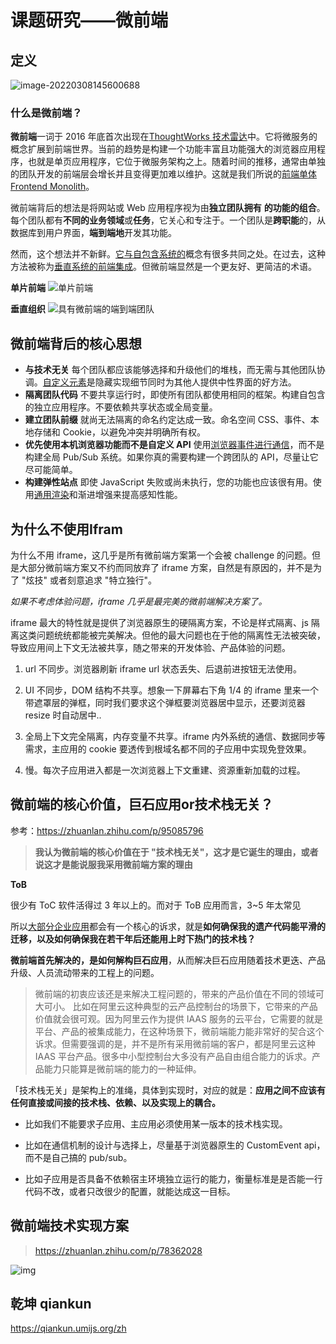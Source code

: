 # 课题研究——微前端

## 定义

![image-20220308145600688](https://mc-web-1259409954.cos.ap-guangzhou.myqcloud.com/MyImages/202203081456819.png)

### 什么是微前端？

**微前端**一词于 2016 年底首次出现在[ThoughtWorks 技术雷达](https://www.thoughtworks.com/radar/techniques/micro-frontends)中。它将微服务的概念扩展到前端世界。当前的趋势是构建一个功能丰富且功能强大的浏览器应用程序，也就是单页应用程序，它位于微服务架构之上。随着时间的推移，通常由单独的团队开发的前端层会增长并且变得更加难以维护。这就是我们所说的[前端单体Frontend Monolith](https://www.youtube.com/watch?v=pU1gXA0rfwc)。

微前端背后的想法是将网站或 Web 应用程序视为由**独立团队拥有** **的功能的组合**。每个团队都有**不同的业务领域**或**任务**，它关心和专注于。一个团队是**跨职能**的，从数据库到用户界面，**端到端地**开发其功能。

然而，这个想法并不新鲜。[它与自包含系统的](http://scs-architecture.org/)概念有很多共同之处。在过去，这种方法被称为[垂直系统的前端集成](https://dev.otto.de/2014/07/29/scaling-with-microservices-and-vertical-decomposition/)。但微前端显然是一个更友好、更简洁的术语。

**单片前端** ![单片前端](https://micro-frontends.org/ressources/diagrams/organisational/monolith-frontback-microservices.png)

**垂直组织** ![具有微前端的端到端团队](https://micro-frontends.org/ressources/diagrams/organisational/verticals-headline.png)

## 微前端背后的核心思想

- **与技术无关**
  每个团队都应该能够选择和升级他们的堆栈，而无需与其他团队协调。[自定义元素](https://micro-frontends.org/#the-dom-is-the-api)是隐藏实现细节同时为其他人提供中性界面的好方法。
- **隔离团队代码**
  不要共享运行时，即使所有团队都使用相同的框架。构建自包含的独立应用程序。不要依赖共享状态或全局变量。
- **建立团队前缀**
  就尚无法隔离的命名约定达成一致。命名空间 CSS、事件、本地存储和 Cookie，以避免冲突并明确所有权。
- **优先使用本机浏览器功能而不是自定义 API**
  使用[浏览器事件进行通信](https://micro-frontends.org/#parent-child-communication--dom-modification)，而不是构建全局 Pub/Sub 系统。如果你真的需要构建一个跨团队的 API，尽量让它尽可能简单。
- **构建弹性站点**
  即使 JavaScript 失败或尚未执行，您的功能也应该很有用。使用[通用渲染](https://micro-frontends.org/#serverside-rendering--universal-rendering)和渐进增强来提高感知性能。

## 为什么不使用Ifram

为什么不用 iframe，这几乎是所有微前端方案第一个会被 challenge 的问题。但是大部分微前端方案又不约而同放弃了 iframe 方案，自然是有原因的，并不是为了 "炫技" 或者刻意追求 "特立独行"。

*如果不考虑体验问题，iframe 几乎是最完美的微前端解决方案了。*

iframe 最大的特性就是提供了浏览器原生的硬隔离方案，不论是样式隔离、js 隔离这类问题统统都能被完美解决。但他的最大问题也在于他的隔离性无法被突破，导致应用间上下文无法被共享，随之带来的开发体验、产品体验的问题。

1. url 不同步。浏览器刷新 iframe url 状态丢失、后退前进按钮无法使用。
2. UI 不同步，DOM 结构不共享。想象一下屏幕右下角 1/4 的 iframe 里来一个带遮罩层的弹框，同时我们要求这个弹框要浏览器居中显示，还要浏览器 resize 时自动居中..

3. 全局上下文完全隔离，内存变量不共享。iframe 内外系统的通信、数据同步等需求，主应用的 cookie 要透传到根域名都不同的子应用中实现免登效果。
4. 慢。每次子应用进入都是一次浏览器上下文重建、资源重新加载的过程。

## 微前端的核心价值，巨石应用or技术栈无关？

参考：https://zhuanlan.zhihu.com/p/95085796

> **我认为微前端的核心价值在于 "技术栈无关"，这才是它诞生的理由，或者说这才是能说服我采用微前端方案的理由**

**ToB**

很少有 ToC 软件活得过 3 年以上的。而对于 ToB 应用而言，3~5 年太常见

所以<u>大部分企业应用</u>都会有一个核心的诉求，就是**如何确保我的遗产代码能平滑的迁移，以及如何确保我在若干年后还能用上时下热门的技术栈？**

**微前端首先解决的，是如何解构巨石应用**，从而解决巨石应用随着技术更迭、产品升级、人员流动带来的工程上的问题。

> 微前端的初衷应该还是来解决工程问题的，带来的产品价值在不同的领域可大可小。 比如在阿里云这种典型的云产品控制台的场景下，它带来的产品价值就会很可观。因为阿里云作为提供 IAAS 服务的云平台，它需要的就是平台、产品的被集成能力，在这种场景下，微前端能力能非常好的契合这个诉求。但需要强调的是，并不是所有采用微前端的客户，都是阿里云这种 IAAS 平台产品。很多中小型控制台大多没有产品自由组合能力的诉求。产品能力只能算是微前端的能力的一种延伸。

「技术栈无关」是架构上的准绳，具体到实现时，对应的就是：**应用之间不应该有任何直接或间接的技术栈、依赖、以及实现上的耦合。**

- 比如我们不能要求子应用、主应用必须使用某一版本的技术栈实现。

- 比如在通信机制的设计与选择上，尽量基于浏览器原生的 CustomEvent api，而不是自己搞的 pub/sub。

- 比如子应用是否具备不依赖宿主环境独立运行的能力，衡量标准是是否能一行代码不改，或者只改很少的配置，就能达成这一目标。

## 微前端技术实现方案

> https://zhuanlan.zhihu.com/p/78362028





![img](https://pic2.zhimg.com/80/v2-d55549366b52cde19c93835cfa2a58c9_720w.jpg)

## 乾坤 qiankun

https://qiankun.umijs.org/zh